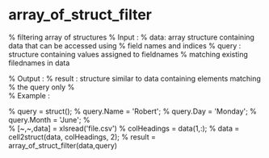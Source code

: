 # array_of_struct_filter
% filtering array of structures
% Input :
%         data: array structure containing data that can be accessed using
%         field names and indices
%         query : structure containing values assigned to fieldnames
%         matching existing filednames in data


% Output :
%        result : structure similar to data containing elements matching
%        the query only
%         
% Example : 

%         query = struct();
%         query.Name = 'Robert';
%         query.Day = 'Monday';
%         query.Month = 'June';
%         
%         [~,~,data] = xlsread('file.csv')
%         colHeadings = data(1,:);
%         data = cell2struct(data, colHeadings, 2);
%         result = array_of_struct_filter(data,query)
